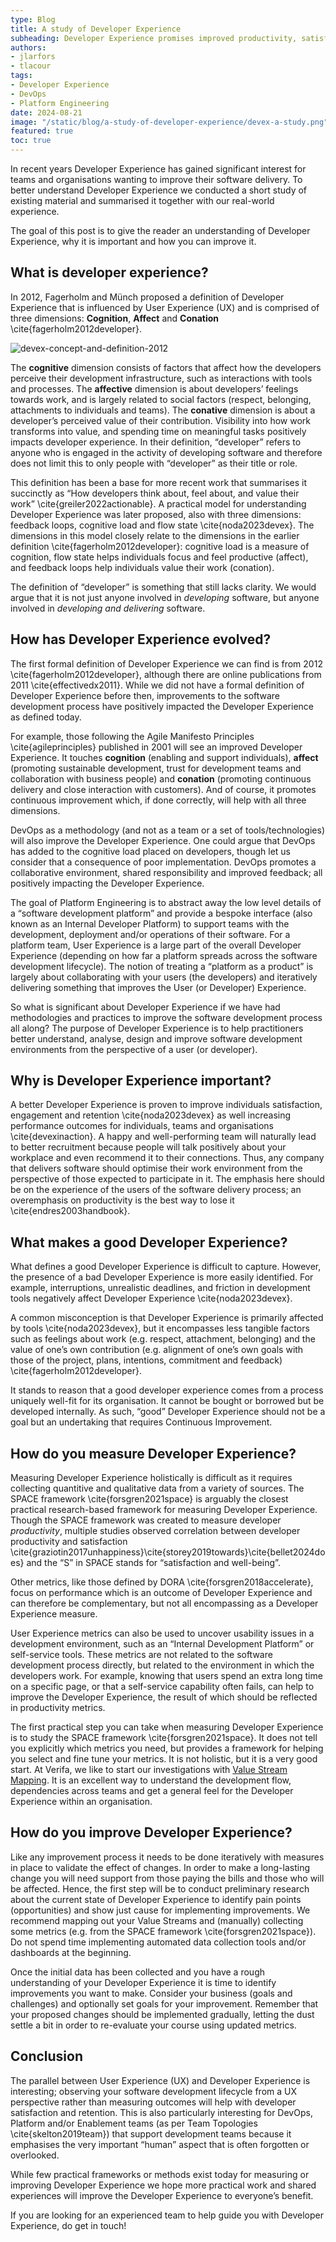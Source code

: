 ```yaml
---
type: Blog
title: A study of Developer Experience
subheading: Developer Experience promises improved productivity, satisfaction, engagement and retention of development teams. We conducted a study of existing material and in this post we share the summary together with our real-world experience.
authors:
- jlarfors
- tlacour
tags:
- Developer Experience
- DevOps
- Platform Engineering
date: 2024-08-21
image: "/static/blog/a-study-of-developer-experience/devex-a-study.png"
featured: true
toc: true
---
```


In recent years Developer Experience has gained significant interest for teams and organisations wanting to improve their software delivery. To better understand Developer Experience we conducted a short study of existing material and summarised it together with our real-world experience.

The goal of this post is to give the reader an understanding of Developer Experience, why it is important and how you can improve it.

## What is developer experience?

In 2012, Fagerholm and Münch proposed a definition of Developer Experience that is influenced by User Experience (UX) and is comprised of three dimensions: **Cognition**, **Affect** and **Conation** \cite{fagerholm2012developer}.

![devex-concept-and-definition-2012](/static/blog/a-study-of-developer-experience/devex-concenpt-def-2012.png)

The **cognitive** dimension consists of factors that affect how the developers perceive their development infrastructure, such as interactions with tools and processes. The **affective** dimension is about developers’ feelings towards work, and is largely related to social factors (respect, belonging, attachments to individuals and teams). The **conative** dimension is about a developer’s perceived value of their contribution. Visibility into how work transforms into value, and spending time on meaningful tasks positively impacts developer experience. In their definition, “developer” refers to anyone who is engaged in the activity of developing software and therefore does not limit this to only people with “developer” as their title or role.

This definition has been a base for more recent work that summarises it succinctly as “How developers think about, feel about, and value their work” \cite{greiler2022actionable}. A practical model for understanding Developer Experience was later proposed, also with three dimensions: feedback loops, cognitive load and flow state \cite{noda2023devex}. The dimensions in this model closely relate to the dimensions in the earlier definition \cite{fagerholm2012developer}: cognitive load is a measure of cognition, flow state helps individuals focus and feel productive (affect), and feedback loops help individuals value their work (conation).

The definition of “developer” is something that still lacks clarity. We would argue that it is not just anyone involved in *developing* software, but anyone involved in *developing and delivering* software.

## How has Developer Experience evolved?

The first formal definition of Developer Experience we can find is from 2012 \cite{fagerholm2012developer}, although there are online publications from 2011 \cite{effectivedx2011}. While we did not have a formal definition of Developer Experience before then, improvements to the software development process have positively impacted the Developer Experience as defined today.

For example, those following the Agile Manifesto Principles \cite{agileprinciples} published in 2001 will see an improved Developer Experience. It touches **cognition** (enabling and support individuals), **affect** (promoting sustainable development, trust for development teams and collaboration with business people) and **conation** (promoting continuous delivery and close interaction with customers). And of course, it promotes continuous improvement which, if done correctly, will help with all three dimensions.

DevOps as a methodology (and not as a team or a set of tools/technologies) will also improve the Developer Experience.  One could argue that DevOps has added to the cognitive load placed on developers, though let us consider that a consequence of poor implementation. DevOps promotes a collaborative environment, shared responsibility and improved feedback; all positively impacting the Developer Experience.

The goal of Platform Engineering is to abstract away the low level details of a “software development platform” and provide a bespoke interface (also known as an Internal Developer Platform) to support teams with the development, deployment and/or operations of their software. For a platform team, User Experience is a large part of the overall Developer Experience (depending on how far a platform spreads across the software development lifecycle). The notion of treating a “platform as a product” is largely about collaborating with your users (the developers) and iteratively delivering something that improves the User (or Developer) Experience.

So what is significant about Developer Experience if we have had methodologies and practices to improve the software development process all along? The purpose of Developer Experience is to help practitioners better understand, analyse, design and improve software development environments from the perspective of a user (or developer).

## Why is Developer Experience important?

A better Developer Experience is proven to improve individuals satisfaction, engagement and retention \cite{noda2023devex} as well increasing performance outcomes for individuals, teams and organisations \cite{devexinaction}. A happy and well-performing team will naturally lead to better recruitment because people will talk positively about your workplace and even recommend it to their connections. Thus, any company that delivers software should optimise their work environment from the perspective of those expected to participate in it. The emphasis here should be on the experience of the users of the software delivery process; an overemphasis on productivity is the best way to lose it \cite{endres2003handbook}.

## What makes a good Developer Experience?

What defines a good Developer Experience is difficult to capture. However, the presence of a bad Developer Experience is more easily identified. For example, interruptions, unrealistic deadlines, and friction in development tools negatively affect Developer Experience \cite{noda2023devex}.

A common misconception is that Developer Experience is primarily affected by tools \cite{noda2023devex}, but it encompasses less tangible factors such as feelings about work (e.g. respect, attachment, belonging) and the value of one’s own contribution (e.g. alignment of one’s own goals with those of the project, plans, intentions, commitment and feedback) \cite{fagerholm2012developer}.

It stands to reason that a good developer experience comes from a process uniquely well-fit for its organisation. It cannot be bought or borrowed but be developed internally. As such, “good” Developer Experience should not be a goal but an undertaking that requires Continuous Improvement.

## How do you measure Developer Experience?

Measuring Developer Experience holistically is difficult as it requires collecting quantitive and qualitative data from a variety of sources. The SPACE framework \cite{forsgren2021space} is arguably the closest practical research-based framework for measuring Developer Experience. Though the SPACE framework was created to measure developer *productivity*, multiple studies observed correlation between developer productivity and satisfaction \cite{graziotin2017unhappiness}\cite{storey2019towards}\cite{bellet2024does} and the “S” in SPACE stands for “satisfaction and well-being”.

Other metrics, like those defined by DORA \cite{forsgren2018accelerate}, focus on performance which is an outcome of Developer Experience and can therefore be complementary, but not all encompassing as a Developer Experience measure.

User Experience metrics can also be used to uncover usability issues in a development environment, such as an “Internal Development Platform” or self-service tools. These metrics are not related to the software development process directly, but related to the environment in which the developers work. For example, knowing that users spend an extra long time on a specific page, or that a self-service capability often fails, can help to improve the Developer Experience, the result of which should be reflected in productivity metrics.

The first practical step you can take when measuring Developer Experience is to study the SPACE framework \cite{forsgren2021space}. It does not tell you explicitly which metrics you need, but provides a framework for helping you select and fine tune your metrics. It is not holistic, but it is a very good start. At Verifa, we like to start our investigations with [Value Stream Mapping](https://verifa.io/services/assessments/value-streams/). It is an excellent way to understand the development flow, dependencies across teams and get a general feel for the Developer Experience within an organisation.

## How do you improve Developer Experience?

Like any improvement process it needs to be done iteratively with measures in place to validate the effect of changes. In order to make a long-lasting change you will need support from those paying the bills and those who will be affected. Hence, the first step will be to conduct preliminary research about the current state of Developer Experience to identify pain points (opportunities) and show just cause for implementing improvements. We recommend mapping out your Value Streams and (manually) collecting some metrics (e.g. from the SPACE framework \cite{forsgren2021space}). Do not spend time implementing automated data collection tools and/or dashboards at the beginning.

Once the initial data has been collected and you have a rough understanding of your Developer Experience it is time to identify improvements you want to make. Consider your business (goals and challenges) and optionally set goals for your improvement. Remember that your proposed changes should be implemented gradually, letting the dust settle a bit in order to re-evaluate your course using updated metrics.

## Conclusion

The parallel between User Experience (UX) and Developer Experience is interesting; observing your software development lifecycle from a UX perspective rather than measuring outcomes will help with developer satisfaction and retention. This is also particularly interesting for DevOps, Platform and/or Enablement teams (as per Team Topologies \cite{skelton2019team}) that support development teams because it emphasises the very important “human” aspect that is often forgotten or overlooked.

While few practical frameworks or methods exist today for measuring or improving Developer Experience we hope more practical work and shared experiences will  improve the Developer Experience to everyone’s benefit.

If you are looking for an experienced team to help guide you with Developer Experience, do get in touch!
